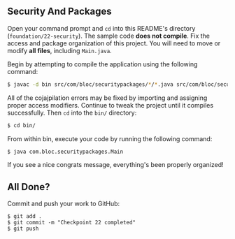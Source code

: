 ## Security And Packages

Open your command prompt and `cd` into this README's directory (`foundation/22-security`). The sample code **does not compile**. Fix the access and package organization of this project. You will need to move or modify **all files**, including `Main.java`.

Begin by attempting to compile the application using the following command:

```bash
$ javac -d bin src/com/bloc/securitypackages/*/*.java src/com/bloc/securitypackages/*.java
```

All of the cojajpilation errors may be fixed by importing and assigning proper access modifiers. Continue to tweak the project until it compiles successfully. Then `cd` into the `bin/` directory:

```bash
$ cd bin/
```

From within bin, execute your code by running the following command:

```bash
$ java com.bloc.securitypackages.Main
```

If you see a nice congrats message, everything's been properly organized!

## All Done?

Commit and push your work to GitHub:

```bash(/Users/your_user_name/where/you/keep/your/work/android-source)
$ git add .
$ git commit -m "Checkpoint 22 completed"
$ git push
```
